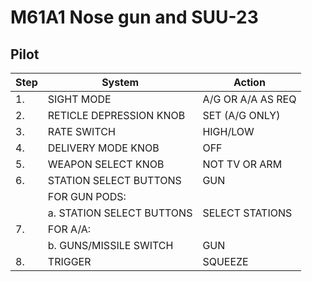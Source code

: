 # M61A1 Nose gun and SUU-23

## Pilot

| Step    | System                    | Action                      |
|---------|---------------------------|-----------------------------|
| 1.      | SIGHT MODE                | A/G OR A/A AS REQ           |
| 2.      | RETICLE DEPRESSION KNOB   | SET (A/G ONLY)              |
| 3.      | RATE SWITCH               | HIGH/LOW                    |
| 4.      | DELIVERY MODE KNOB        | OFF                         |
| 5.      | WEAPON SELECT KNOB        | NOT TV OR ARM               |
| 6.      | STATION SELECT BUTTONS    | GUN                         |
|         | FOR GUN PODS:             |                             |
|         | a. STATION SELECT BUTTONS | SELECT STATIONS             |
| 7.      | FOR A/A:                  |                             |
|         | b. GUNS/MISSILE SWITCH    | GUN                         |
| 8.      | TRIGGER                   | SQUEEZE                     |
